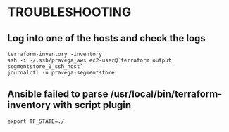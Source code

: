 # TROUBLESHOOTING

## Log into one of the hosts and check the logs

```
terraform-inventory -inventory
ssh -i ~/.ssh/pravega_aws ec2-user@`terraform output segmentstore_0_ssh_host`
journalctl -u pravega-segmentstore
```

## Ansible failed to parse /usr/local/bin/terraform-inventory with script plugin

```
export TF_STATE=./
```

